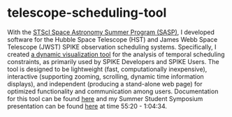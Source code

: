 # telescope-scheduling-tool
With the [STScI Space Astronomy Summer Program (SASP)](https://www.stsci.edu/opportunities/space-astronomy-summer-program), I developed software for the Hubble Space Telescope (HST) and James Webb Space Telescope (JWST) SPIKE observation scheduling systems. Specifically, I created [a dynamic visualization tool](https://raw.githack.com/leahmfulmer/telescope-scheduling-tool/main/observation_constraint_visualization.html) for the analysis of temporal scheduling constraints, as primarily used by SPIKE Developers and SPIKE Users. The tool is designed to be lightweight (fast, computationally inexpensive), interactive (supporting zooming, scrolling, dynamic time information displays), and independent (producing a stand-alone web page) for optimized functionality and communication among users. Documentation for this tool can be found [here](tool-documentation.pdf) and my Summer Student Symposium presentation can be found [here](https://cloudproject.hosted.panopto.com/Panopto/Pages/Viewer.aspx?id=3ffd29cd-8277-4512-bb1c-a996002cda01) at time 55:20 - 1:04:34.
